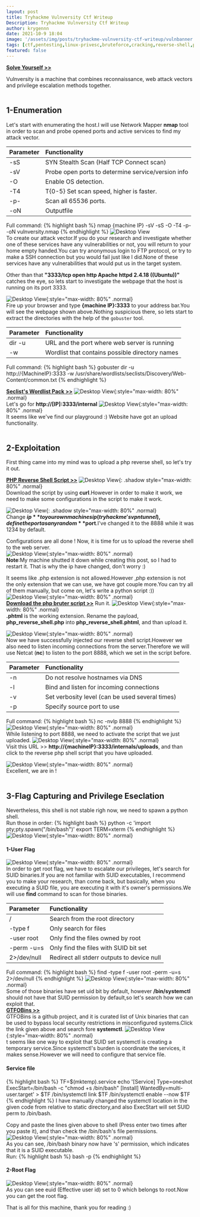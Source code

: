 ```yaml
---
layout: post
title: Tryhackme Vulnversity Ctf Writeup
Description: Tryhackme Vulnversity Ctf Writeup
author: krygennn
date: 2021-10-9 18:04
image: '/assets/img/posts/tryhackme-vulnversity-ctf-writeup/vulnbanner.png'
tags: [ctf,pentesting,linux-privesc,bruteforce,cracking,reverse-shell,php,shell-injection]
featured: false
---
```

[**Solve Yourself >>**](https://www.tryhackme.com/room/vulnversity)

Vulnversity is a machine that combines reconnaissance, web attack vectors and privilege escalation methods together.
<br>
<br>
## 1-Enumeration
Let's start with enumerating the host.I will use Network Mapper **nmap** tool in order to scan and probe opened ports and active services to find my attack vector. 

| Parameter  | Functionality                                      |
|:-----------|:---------------------------------------------------|
|-sS         |SYN Stealth Scan (Half TCP Connect scan)            |
|-sV         |Probe open ports to determine service/version info  |
|-O          |Enable OS detection.                                |
|-T4         |T{0-5} Set scan speed, higher is faster.            |
|-p-         |Scan all 65536 ports.                               |
|-oN         |Outputfile                                          |

Full command:
{% highlight bash %}
nmap {machine IP} -sV -sS -O -T4 -p- -oN vulnversity.nmap
{% endhighlight %}
![Desktop View](/assets/img/posts/tryhackme-vulnversity-ctf-writeup/vuln2.jpg)
<br>
To create our attack vector.If you do your research and investigate whether one of these services have any vulnerabilities or not, you will return to your home empty handed.You can try anonymous login to FTP protocol, or try to make a SSH connection but you would fail just like I did.None of these services have any vulnerabilities that would put us in the target system.
 
Other than that **"3333/tcp open  http   Apache httpd 2.4.18 ((Ubuntu))"** catches the eye, so lets start to investigate the webpage that the host is running on its port 3333.

![Desktop View](/assets/img/posts/tryhackme-vulnversity-ctf-writeup/vuln3.jpg){:style="max-width: 80%" .normal} 
<br>
Fire up your browser and type **{machine IP}:3333** to your address bar.You will see the webpage shown above.Nothing suspicious there, so lets start to extract the directories with the help of the `gobuster` tool.

| Parameter     | Functionality                                      |
|:--------------|:---------------------------------------------------|
|dir -u         |URL and the port where web server is running        |
|-w             |Wordlist that contains possible directory names     |

Full command:
{% highlight bash %}
gobuster dir -u http://{MachineIP}:3333 -w /usr/share/wordlists/seclists/Discovery/Web-Content/common.txt
{% endhighlight %}

[**Seclist's Wordlist Pack >>**](https://github.com/danielmiessler/SecLists)
![Desktop View](/assets/img/posts/tryhackme-vulnversity-ctf-writeup/vuln4.jpg){:style="max-width: 80%" .normal} 
<br>
Let's go for **http://[IP]:3333/internal**
![Desktop View](/assets/img/posts/tryhackme-vulnversity-ctf-writeup/vuln5.jpg){:style="max-width: 80%" .normal} 
<br>
It seems like we've find our playground :) Website have got an upload functionality.
<br>
<br>
## 2-Exploitation
First thing came into my mind was to upload a php reverse shell, so let's try it out.

[**PHP Reverse Shell Script >>**](https://github.com/krygeNNN/phpenumerate)
![Desktop View](/assets/img/posts/tryhackme-vulnversity-ctf-writeup/vuln6.jpg){: .shadow style="max-width: 80%" .normal} <br>
Download the script by using **curl**.However in order to make it work, we need to make some configurations in the script to make it work.

![Desktop View](/assets/img/posts/tryhackme-vulnversity-ctf-writeup/vuln7.jpg){: .shadow style="max-width: 80%" .normal} <br>
Change **$ip** to your own machines ip (tryhackme's vpn tunnel) ,define the port as any random **$port**.I've changed it to the 8888 while it was 1234 by default.

 Configurations are all done ! Now, it is time for us to upload the reverse shell to the web server.<br>
![Desktop View](/assets/img/posts/tryhackme-vulnversity-ctf-writeup/vuln8.jpg){:style="max-width: 80%" .normal} 
<br>
**Note**:My machine shutted it down while creating this post, so I had to restart it. That is why the ip have changed, don't worry :)

It seems like .php extension is not allowed.However ,php extension is not the only extension that we can use, we have got couple more.You can try all of them manually, but come on, let's write a python script :)) 
![Desktop View](/assets/img/posts/tryhackme-vulnversity-ctf-writeup/vuln9.jpg){:style="max-width: 80%" .normal} 
<br>
[**Download the php bruter script >>**](https://www.tryhackme.com/room/vulnversity)
Run it.
![Desktop View](/assets/img/posts/tryhackme-vulnversity-ctf-writeup/vuln10.jpg){:style="max-width: 80%" .normal} 
<br>
**.phtml** is the working extension. Rename the payload, **php_reverse_shell.php** into **php_reverse_shell.phtml**, and than upload it.

![Desktop View](/assets/img/posts/tryhackme-vulnversity-ctf-writeup/vuln11.jpg){:style="max-width: 80%" .normal} 
<br>
Now we have successfully injected our reverse shell script.However we also need to listen incoming connections from the server.Therefore we will use Netcat (**nc**) to listen to the port 8888, which we set in the script before.

|Parameter | Functionality                                     |
|:---------|:--------------------------------------------------|
|-n        | Do not resolve hostnames via DNS                  |
|-l        | Bind and listen for incoming connections          |
|-v        | Set verbosity level (can be used several times)   |
|-p        | Specify source port to use                        |

Full command: 
{% highlight bash %}
nc -nvlp 8888
{% endhighlight %}
![Desktop View](/assets/img/posts/tryhackme-vulnversity-ctf-writeup/vuln12.jpg){:style="max-width: 80%" .normal} 
<br>
While listening to port 8888, we need to activate the script that we just uploaded.
![Desktop View](/assets/img/posts/tryhackme-vulnversity-ctf-writeup/vuln13.jpg){:style="max-width: 80%" .normal} 
<br>
Visit this URL >> **http://{machineIP}:3333/internals/uploads**, and than click to the reverse php 
shell script that you have uploaded. 

![Desktop View](/assets/img/posts/tryhackme-vulnversity-ctf-writeup/vuln14.jpg){:style="max-width: 80%" .normal} 
<br>
Excellent, we are in !
<br>
<br>
## 3-Flag Capturing and Privilege Eseclation
Nevertheless, this shell is not stable righ now, we need to spawn a python shell.
<br>Run those in order: 
{% highlight bash %}
python -c 'import pty;pty.spawn("/bin/bash")'
export TERM=xterm
{% endhighlight %}
![Desktop View](/assets/img/posts/tryhackme-vulnversity-ctf-writeup/vuln15.jpg){:style="max-width: 80%" .normal} 
<br>

#### 1-User Flag
![Desktop View](/assets/img/posts/tryhackme-vulnversity-ctf-writeup/vuln16.jpg){:style="max-width: 80%" .normal} 
<br>
In order to get root flag, we have to escalate our privileges, let's search for SUID binaries.If you are not familiar with SUID executables, I recommend you to make your research, than come back, but basically, when you executing a SUID file, you are executing it with it's owner's permissions.We will use **find** command to scan for those binaries.

| Parameter              | Functionality                                          |
|:-----------------------|:-------------------------------------------------------|
| /                      | Search from the root directory                         |
|-type f                 | Only search for files                                  |
|-user root              | Only find the files owned by root                      |
|-perm -u=s              | Only find the files with SUID bit set                  |
|2>/dev/null             | Redirect all stderr outputs to device null             |

Full command:
{% highlight bash %}
find -type f -user root -perm -u=s 2>/dev/null
{% endhighlight %}
![Desktop View](/assets/img/posts/tryhackme-vulnversity-ctf-writeup/vuln17.jpg){:style="max-width: 80%" .normal} 
<br>
Some of those binaries have set uid bit by default, however **/bin/systemctl** should not have that SUID permission by default,so let's search how we can exploit that.
<br>
[**GTFOBins >>**](https://gtfobins.github.io/)
<br>
GTFOBins is a github project, and it is curated list of Unix binaries that can be used to bypass local security restrictions in misconfigured systems.Click the link given above and search fore **systemctl**.
![Desktop View](/assets/img/posts/tryhackme-vulnversity-ctf-writeup/vuln18.jpg){:style="max-width: 80%" .normal} 
<br>
t seems like one way to exploit that SUID set systemctl is creating a temporary service.Since systemctl's burden is coordinate the services, it makes sense.However we will need to configure that service file.
#### Service file
{% highlight bash %}
TF=$(mktemp).service
echo '[Service]
Type=oneshot
ExecStart=/bin/bash -c "chmod +s /bin/bash"
[Install]
WantedBy=multi-user.target' > $TF
/bin/systemctl link $TF
/bin/systemctl enable --now $TF
{% endhighlight %}
I have manually changed the systemctl location in the given code from relative to static directory,and also ExecStart will set SUID perm to /bin/bash.

Copy and paste the lines given above to shell (Press enter two times after you paste it), and than check the /bin/bash's file permissions.
![Desktop View](/assets/img/posts/tryhackme-vulnversity-ctf-writeup/vuln19.jpg){:style="max-width: 80%" .normal} 
<br>
As you can see, /bin/bash binary now have 's' permission, which indicates that it is a SUID executable.
<br>Run:
{% highlight bash %}
bash -p
{% endhighlight %}
#### 2-Root Flag
![Desktop View](/assets/img/posts/tryhackme-vulnversity-ctf-writeup/vuln20.jpg){:style="max-width: 80%" .normal} 
<br>
As you can see euid (Effective user id) set to 0 which belongs to root.Now you can get the root flag.

That is all for this machine, thank you for reading :)

